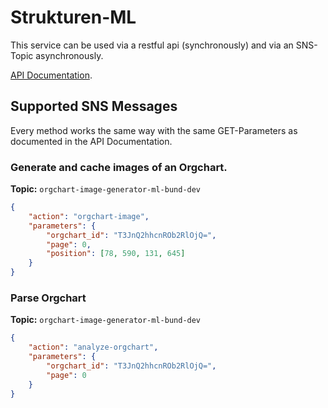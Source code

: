 # Strukturen-ML
This service can be used via a restful api (synchronously) and via an SNS-Topic asynchronously.

[API Documentation](https://ml.beta.strukturen.bund.dev/docs/).

## Supported SNS Messages
Every method works the same way with the same GET-Parameters as documented in the API Documentation.

### Generate and cache images of an Orgchart.
**Topic:** ```orgchart-image-generator-ml-bund-dev```
```json
{
    "action": "orgchart-image",
    "parameters": {
        "orgchart_id": "T3JnQ2hhcnROb2RlOjQ=",
        "page": 0,
        "position": [78, 590, 131, 645]
    }
}
```

### Parse Orgchart
**Topic:** ```orgchart-image-generator-ml-bund-dev```
```json
{
    "action": "analyze-orgchart",
    "parameters": {
        "orgchart_id": "T3JnQ2hhcnROb2RlOjQ=",
        "page": 0
    }
}
```